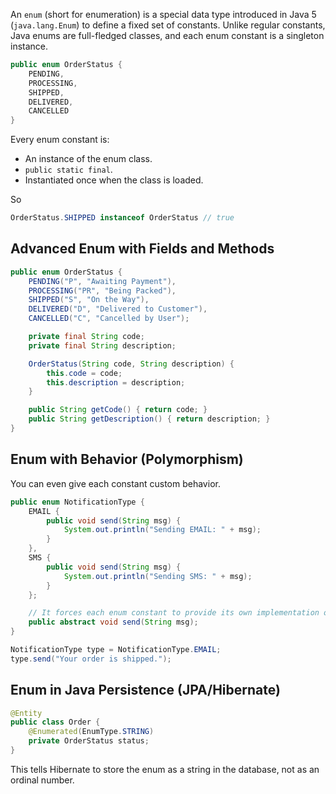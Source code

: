 An `enum` (short for enumeration) is a special data type introduced in Java 5 (`java.lang.Enum`) to define a fixed set of constants. Unlike regular constants, Java enums are full-fledged classes, and each enum constant is a singleton instance.

```java
public enum OrderStatus {
    PENDING,
    PROCESSING,
    SHIPPED,
    DELIVERED,
    CANCELLED
}
```

Every enum constant is:

- An instance of the enum class.
- `public static final`.
- Instantiated once when the class is loaded.

So

```java
OrderStatus.SHIPPED instanceof OrderStatus // true
```

## Advanced Enum with Fields and Methods

```java
public enum OrderStatus {
    PENDING("P", "Awaiting Payment"),
    PROCESSING("PR", "Being Packed"),
    SHIPPED("S", "On the Way"),
    DELIVERED("D", "Delivered to Customer"),
    CANCELLED("C", "Cancelled by User");

    private final String code;
    private final String description;

    OrderStatus(String code, String description) {
        this.code = code;
        this.description = description;
    }

    public String getCode() { return code; }
    public String getDescription() { return description; }
}

```

## Enum with Behavior (Polymorphism)

You can even give each constant custom behavior.

```java
public enum NotificationType {
    EMAIL {
        public void send(String msg) {
            System.out.println("Sending EMAIL: " + msg);
        }
    },
    SMS {
        public void send(String msg) {
            System.out.println("Sending SMS: " + msg);
        }
    };

    // It forces each enum constant to provide its own implementation of that method
    public abstract void send(String msg);
}

```

```java
NotificationType type = NotificationType.EMAIL;
type.send("Your order is shipped.");
```

## Enum in Java Persistence (JPA/Hibernate)

```java
@Entity
public class Order {
    @Enumerated(EnumType.STRING)
    private OrderStatus status;
}
```

This tells Hibernate to store the enum as a string in the database, not as an ordinal number.
